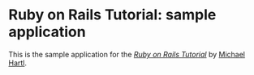 # Ruby on Rails Tutorial: sample application

This is the sample application for the [*Ruby on Rails Tutorial*](http://railstutorial.org/) by [Michael Hartl](http://michaelhartl.com). 